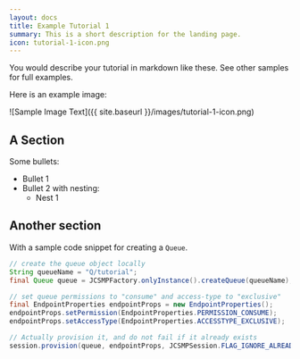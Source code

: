 ```yaml
---
layout: docs
title: Example Tutorial 1
summary: This is a short description for the landing page.
icon: tutorial-1-icon.png
---
```


You would describe your tutorial in markdown like these. See other samples for full examples.

Here is an example image:

![Sample Image Text]({{ site.baseurl }}/images/tutorial-1-icon.png)

## A Section

Some bullets:

*   Bullet 1
*   Bullet 2 with nesting:
    *   Nest 1

## Another section

With a sample code snippet for creating a `Queue`.

~~~java
// create the queue object locally
String queueName = "Q/tutorial";
final Queue queue = JCSMPFactory.onlyInstance().createQueue(queueName);

// set queue permissions to "consume" and access-type to "exclusive"
final EndpointProperties endpointProps = new EndpointProperties();
endpointProps.setPermission(EndpointProperties.PERMISSION_CONSUME);
endpointProps.setAccessType(EndpointProperties.ACCESSTYPE_EXCLUSIVE);

// Actually provision it, and do not fail if it already exists
session.provision(queue, endpointProps, JCSMPSession.FLAG_IGNORE_ALREADY_EXISTS);
~~~

